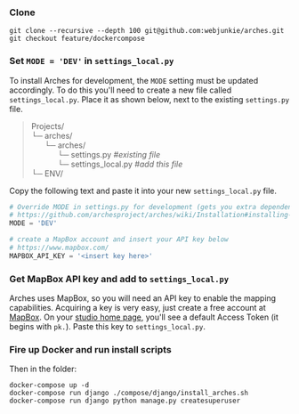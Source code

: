 ### Clone


    git clone --recursive --depth 100 git@github.com:webjunkie/arches.git
    git checkout feature/dockercompose
    
    
### Set `MODE = 'DEV'` in `settings_local.py`

To install Arches for development, the `MODE` setting must be updated accordingly. To do this you'll need to create a new file called `settings_local.py`. Place it as shown below, next to the existing `settings.py` file.

> Projects/<br>
> &#9492;&#9472;&nbsp;arches/<br>
> &nbsp;&nbsp;&nbsp;&nbsp;&nbsp;&nbsp;&#9492;&#9472;&nbsp;arches/<br>
> &nbsp;&nbsp;&nbsp;&nbsp;&nbsp;&nbsp;&nbsp;&nbsp;&nbsp;&nbsp;&nbsp;&nbsp;&#9492;&#9472;&nbsp;settings.py _#existing file_<br>
> &nbsp;&nbsp;&nbsp;&nbsp;&nbsp;&nbsp;&nbsp;&nbsp;&nbsp;&nbsp;&nbsp;&nbsp;&#9492;&#9472;&nbsp;settings_local.py _#add this file_<br>
> &#9492;&#9472;&nbsp;ENV/<br>

Copy the following text and paste it into your new `settings_local.py` file.
    
```Python
# Override MODE in settings.py for development (gets you extra dependencies)
# https://github.com/archesproject/arches/wiki/Installation#installing-arches
MODE = 'DEV'

# create a MapBox account and insert your API key below
# https://www.mapbox.com/
MAPBOX_API_KEY = '<insert key here>'
```
    
### Get MapBox API key and add to `settings_local.py`

Arches uses MapBox, so you will need an API key to enable the mapping capabilities. Acquiring a key is very easy, just create a free account at [MapBox](https://www.mapbox.com). On your [studio home page](https://www.mapbox.com/studio/), you'll see a default Access Token (it begins with `pk.`). Paste this key to `settings_local.py`.

### Fire up Docker and run install scripts

Then in the folder:
    
    docker-compose up -d
    docker-compose run django ./compose/django/install_arches.sh
    docker-compose run django python manage.py createsuperuser
